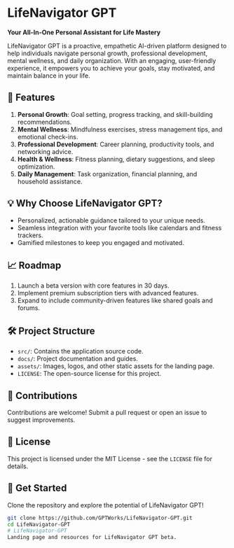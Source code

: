 # LifeNavigator GPT  
**Your All-In-One Personal Assistant for Life Mastery**  

LifeNavigator GPT is a proactive, empathetic AI-driven platform designed to help individuals navigate personal growth, professional development, mental wellness, and daily organization. With an engaging, user-friendly experience, it empowers you to achieve your goals, stay motivated, and maintain balance in your life.

## 🚀 Features  
1. **Personal Growth**: Goal setting, progress tracking, and skill-building recommendations.  
2. **Mental Wellness**: Mindfulness exercises, stress management tips, and emotional check-ins.  
3. **Professional Development**: Career planning, productivity tools, and networking advice.  
4. **Health & Wellness**: Fitness planning, dietary suggestions, and sleep optimization.  
5. **Daily Management**: Task organization, financial planning, and household assistance.  

## 💡 Why Choose LifeNavigator GPT?  
- Personalized, actionable guidance tailored to your unique needs.  
- Seamless integration with your favorite tools like calendars and fitness trackers.  
- Gamified milestones to keep you engaged and motivated.  

## 📈 Roadmap  
1. Launch a beta version with core features in 30 days.  
2. Implement premium subscription tiers with advanced features.  
3. Expand to include community-driven features like shared goals and forums.  

## 🛠️ Project Structure  
- `src/`: Contains the application source code.  
- `docs/`: Project documentation and guides.  
- `assets/`: Images, logos, and other static assets for the landing page.  
- `LICENSE`: The open-source license for this project.  

## 🤝 Contributions  
Contributions are welcome! Submit a pull request or open an issue to suggest improvements.  

## 📜 License  
This project is licensed under the MIT License - see the `LICENSE` file for details.  

## 🌟 Get Started  
Clone the repository and explore the potential of LifeNavigator GPT!  
```bash
git clone https://github.com/GPTWorks/LifeNavigator-GPT.git
cd LifeNavigator-GPT
# LifeNavigator-GPT
Landing page and resources for LifeNavigator GPT beta.
